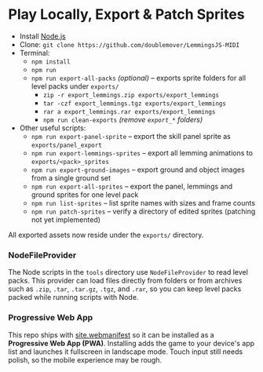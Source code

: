 # Play Locally, Export & Patch Sprites

- Install [Node.js](https://nodejs.org)
- Clone: `git clone https://github.com/doublemover/LemmingsJS-MIDI`
- Terminal:
  - `npm install`
  - `npm run`
  - `npm run export-all-packs` *(optional)* – exports sprite folders for all level packs under `exports/`
    - `zip -r export_lemmings.zip exports/export_lemmings`
    - `tar -czf export_lemmings.tgz exports/export_lemmings`
    - `rar a export_lemmings.rar exports/export_lemmings`
    - `npm run clean-exports` *(remove `export_*` folders)*
- Other useful scripts:
  - `npm run export-panel-sprite` – export the skill panel sprite as `exports/panel_export`
  - `npm run export-lemmings-sprites` – export all lemming animations to `exports/<pack>_sprites`
  - `npm run export-ground-images` – export ground and object images from a single ground set
  - `npm run export-all-sprites` – export the panel, lemmings and ground sprites for one level pack
  - `npm run list-sprites` – list sprite names with sizes and frame counts
  - `npm run patch-sprites` – verify a directory of edited sprites (patching not yet implemented)

All exported assets now reside under the `exports/` directory.

### NodeFileProvider

The Node scripts in the `tools` directory use `NodeFileProvider` to read level packs. This provider can load files directly from folders or from archives such as `.zip`, `.tar`, `.tar.gz`, `.tgz`, and `.rar`, so you can keep level packs packed while running scripts with Node.

### Progressive Web App

This repo ships with [site.webmanifest](../site.webmanifest) so it can be installed as a **Progressive Web App (PWA)**. Installing adds the game to your device's app list and launches it fullscreen in landscape mode. Touch input still needs polish, so the mobile experience may be rough.
